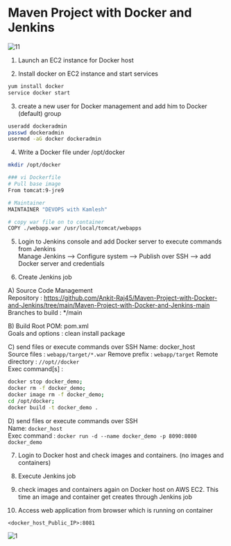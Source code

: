 # Maven Project with Docker and Jenkins
 

![11](https://github.com/user-attachments/assets/55bf107e-feba-46a0-84d0-ae1e30c05523)


1. Launch an EC2 instance for Docker host

2. Install docker on EC2 instance and start services 
  ```sh 
  yum install docker
  service docker start
  ```

3. create a new user for Docker management and add him to Docker (default) group
```sh
useradd dockeradmin
passwd dockeradmin
usermod -aG docker dockeradmin
```

4. Write a Docker file under /opt/docker

```sh
mkdir /opt/docker

### vi Dockerfile
# Pull base image 
From tomcat:9-jre9 

# Maintainer
MAINTAINER "DEVOPS with Kamlesh" 

# copy war file on to container 
COPY ./webapp.war /usr/local/tomcat/webapps
```

5. Login to Jenkins console and add Docker server to execute commands from Jenkins  
Manage Jenkins --> Configure system -->  Publish over SSH --> add Docker server and credentials

6. Create Jenkins job 

A) Source Code Management  
 Repository : https://github.com/Ankit-Raj45/Maven-Project-with-Docker-and-Jenkins/tree/main/Maven-Project-with-Docker-and-Jenkins-main
 Branches to build : */main  

B) Build
 Root POM: pom.xml  
 Goals and options : clean install package  
 
C) send files or execute commands over SSH
 Name: docker_host  
 Source files	: `webapp/target/*.war`
 Remove prefix	: `webapp/target`
 Remote directory	: `//opt//docker`  
 Exec command[s]	: 
  ```sh
  docker stop docker_demo;
  docker rm -f docker_demo;
  docker image rm -f docker_demo;
  cd /opt/docker;
  docker build -t docker_demo .
  ```

D) send files or execute commands over SSH  
  Name: `docker_host`  
  Exec command	: `docker run -d --name docker_demo -p 8090:8080 docker_demo`  

7. Login to Docker host and check images and containers. (no images and containers)

8. Execute Jenkins job

9. check images and containers again on Docker host on AWS EC2. This time an image and container get creates through Jenkins job

10. Access web application from browser which is running on container
```
<docker_host_Public_IP>:8081
```
![1](https://github.com/kamleshrawat/Maven-Project-with-Docker-and-Jenkins/assets/108130020/25a27858-fe94-4c34-9299-6335d9636a87)
